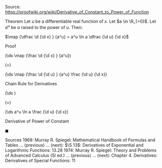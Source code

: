 # 

Source: https://proofwiki.org/wiki/Derivative_of_Constant_to_Power_of_Function

Theorem
Let $u$ be a differentiable real function of $x$.
Let $a \in \R_{>0}$.
Let $a^u$ be $a$ raised to the power of $u$.
Then:

$\map {\dfrac \d {\d x} } {a^u} = a^u \ln a \dfrac {\d u} {\d x}$


Proof













\(\ds \map {\frac \d {\d x} } {a^u}\)

\(=\)







\(\ds \map {\frac \d {\d u} } {a^u} \frac {\d u} {\d x}\)





Chain Rule for Derivatives














\(\ds \)

\(=\)







\(\ds a^u \ln a \frac {\d u} {\d x}\)





Derivative of Power of Constant



$\blacksquare$


Sources
1968: Murray R. Spiegel: Mathematical Handbook of Formulas and Tables ... (previous) ... (next): $\S 13$: Derivatives of Exponential and Logarithmic Functions: $13.28$
1974: Murray R. Spiegel: Theory and Problems of Advanced Calculus (SI ed.) ... (previous) ... (next): Chapter $4$. Derivatives: Derivatives of Special Functions: $11$




